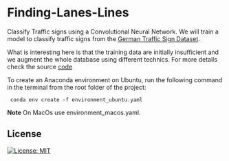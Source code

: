 # Finding-Lanes-Lines
Classify Traffic signs using a Convolutional Neural Network. 
We will train a model to classify traffic signs from the [German Traffic Sign Dataset](http://benchmark.ini.rub.de/?section=gtsrb&subsection=dataset). 

What is interesting here is that the training data are initially insufficient and we augment the whole database using different technics.
For more details check the source [code](https://github.com/sbatururimi/Finding-Lanes-Lines/blob/master/Finding%20Lane%20Lines%20on%20the%20Road.ipynb)

To create an Anaconda environment on Ubuntu, run the following command in the terminal from the root folder of the project:
```
 conda env create -f environment_ubuntu.yaml
 ```

 **Note**
On MacOs use environment_macos.yaml.

## License
[![License: MIT](https://img.shields.io/badge/License-MIT-yellow.svg)](https://github.com/sbatururimi/Traffic-Sign-Classifier/blob/master/LICENSE)